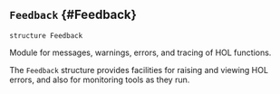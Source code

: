 ## `Feedback` {#Feedback}


```
structure Feedback
```



Module for messages, warnings, errors, and tracing of HOL functions.


The `Feedback` structure provides facilities for raising and
viewing HOL errors, and also for monitoring tools as they run.
